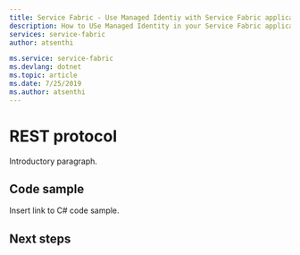 ```yaml
---
title: Service Fabric - Use Managed Identiy with Service Fabric application | Microsoft Docs
description: How to USe Managed Identity in your Service Fabric application's code
services: service-fabric
author: atsenthi

ms.service: service-fabric
ms.devlang: dotnet
ms.topic: article
ms.date: 7/25/2019
ms.author: atsenthi 
---
```


# REST protocol

Introductory paragraph.

## Code sample

Insert link to C# code sample.

## Next steps
